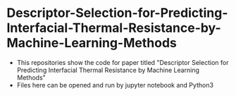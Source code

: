 # Descriptor-Selection-for-Predicting-Interfacial-Thermal-Resistance-by-Machine-Learning-Methods
* This repositories show the code for paper titled "Descriptor Selection for Predicting Interfacial Thermal Resistance by Machine Learning Methods"
* Files here can be opened and run by jupyter notebook and Python3
